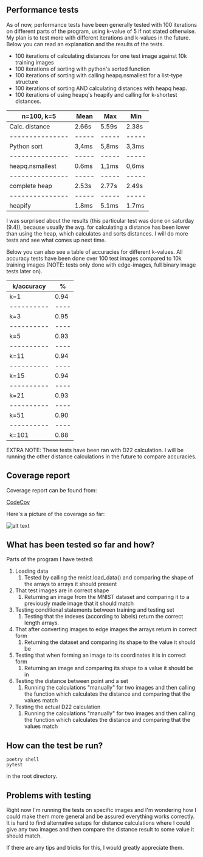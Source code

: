 ## Performance tests

As of now, performance tests have been generally tested with 100 iterations on different parts of the program, using k-value of 5 if not stated otherwise. My plan is to test more with different iterations and k-values in the future. Below you can read an explanation and the results of the tests.

- 100 iterations of calculating distances for one test image against 10k training images
- 100 iterations of sorting with python's sorted function
- 100 iterations of sorting with calling heapq.nsmallest for a list-type structure
- 100 iterations of sorting AND calculating distances with heapq heap.
- 100 iterations of using heapq's heapify and calling for k-shortest distances.

|n=100, k=5     |Mean |Max  |Min  |
|---------------|-----|-----|-----|
|Calc. distance |2.66s|5.59s|2.38s|
|---------------|-----|-----|-----|
|Python sort    |3,4ms|5,8ms|3,3ms|
|---------------|-----|-----|-----|
|heapq.nsmallest|0.6ms|1,1ms|0,6ms|
|---------------|-----|-----|-----|
|complete heap  |2.53s|2.77s|2.49s|
|---------------|-----|-----|-----|
|heapify        |1.8ms|5.1ms|1.7ms|

I was surprised about the results (this particular test was done on saturday (9.4)), because usually the avg. for calculating a distance has been lower than using the heap, which calculates and sorts distances. I will do more tests and see what comes up next time.

Below you can also see a table of accuracies for different k-values. All accuracy tests have been done over 100 test images compared to 10k training images (NOTE: tests only done with edge-images, full binary image tests later on).

|k/accuracy|%   |
|----------|----|
|k=1       |0.94|
|----------|----|
|k=3       |0.95|
|----------|----|
|k=5       |0.93|
|----------|----|
|k=11      |0.94|
|----------|----|
|k=15      |0.94|
|----------|----|
|k=21      |0.93|
|----------|----|
|k=51      |0.90|
|----------|----|
|k=101     |0.88|

EXTRA NOTE: These tests have been ran with D22 calculation. I will be running the other distance calculations in the future to compare accuracies.

## Coverage report

Coverage report can be found from:

[CodeCov](https://app.codecov.io/gh/TuuPu/ModifiedHausdorffDistance)

Here's a picture of the coverage so far:

![alt text](https://github.com/TuuPu/ModifiedHausdorffDistance/blob/main/documentation/images/CoverageReportCodeCov.png)

## What has been tested so far and how?

Parts of the program I have tested:

1. Loading data
	1. Tested by calling the mnist.load_data() and comparing the shape of the arrays to arrays it should present
2. That test images are in correct shape
	1. Returning an image from the MNIST dataset and comparing it to a previously made image that it should match
3. Testing conditional statements between training and testing set
	1. Testing that the indexes (according to labels) return the correct length arrays.
4. That after converting images to edge images the arrays return in correct form
	1. Returning the dataset and comparing its shape to the value it should be
5. Testing that when forming an image to its coordinates it is in correct form
	1. Returning an image and comparing its shape to a value it should be in
6. Testing the distance between point and a set
	1. Running the calculations "manually" for two images and then calling the function which calculates the distance and comparing that the values match
7. Testing the actual D22 calculation
	1. Running the calculations "manually" for two images and then calling the function which calculates the distance and comparing that the values match

## How can the test be run?

```
poetry shell
pytest
```

in the root directory.

## Problems with testing

Right now I'm running the tests on specific images and I'm wondering how I could make them more general and be assured everything works correctly. It is hard to find alternative setups for distance calculations where I could give any two images and then compare the distance result to some value it should match.

If there are any tips and tricks for this, I would greatly appreciate them.
